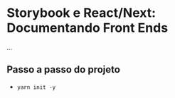 # Storybook e React/Next: Documentando Front Ends

...

## Passo a passo do projeto
- `yarn init -y`
